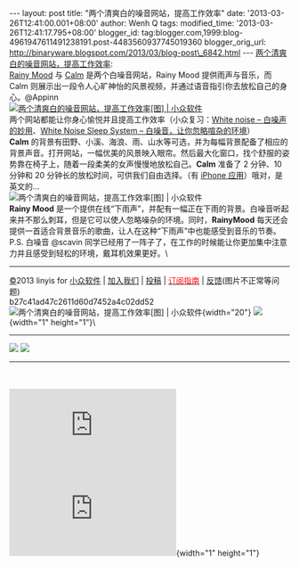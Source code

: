 --- layout: post title: "两个清爽白的噪音网站，提高工作效率" date:
'2013-03-26T12:41:00.001+08:00' author: Wenh Q tags: modified\_time:
'2013-03-26T12:41:17.795+08:00' blogger\_id:
tag:blogger.com,1999:blog-4961947611491238191.post-4483560937745019360
blogger\_orig\_url:
http://binaryware.blogspot.com/2013/03/blog-post\_6842.html ---
[两个清爽白的噪音网站，提高工作效率](http://www.appinn.com/rainy-mood-and-calm-website/):\
[Rainy Mood](http://rainymood.com/) 与 [Calm](http://calm.com/)
是两个白噪音网站，Rainy Mood 提供雨声与音乐，而 Calm
则展示出一段令人心旷神怡的风景视频，并通过语音指引你去放松自己的身心。@Appinn\
[![两个清爽白的噪音网站，提高工作效率\[图\] |
小众软件](http://img3.appinn.com/images/201303/calm-and-rainymood.jpg/o "两个清爽白的噪音网站，提高工作效率[图] | 小众软件")](http://www.appinn.com/rainy-mood-and-calm-website/)\
两个网站都能让你身心愉悦并且提高工作效率（小众复习：[White noise –
白噪声的妙用](http://www.appinn.com/white-noise/)、[White Noise Sleep
System –
白噪音，让你忽略喧杂的环境](http://www.appinn.com/white-noise-sleep-system/)）\
**Calm** 的背景有田野、小溪、海浪、雨、山水等可选，并为每幅背景配备了相应的背景声音。打开网站，一幅优美的风景映入眼帘。然后最大化窗口，找个舒服的姿势靠在椅子上，随着一段柔美的女声慢慢地放松自己。**Calm** 准备了
2 分钟、10 分钟和 20 分钟长的放松时间，可供我们自由选择。（有 [iPhone
应用](https://itunes.apple.com/us/app/calm.com/id571800810?ls=1&mt=8)）哦对，是英文的…\
![两个清爽白的噪音网站，提高工作效率\[图\] |
小众软件](http://img3.appinn.com/images/201303/2013-03-25-11-19-28.png/o "两个清爽白的噪音网站，提高工作效率[图] | 小众软件")\
**Rainy Mood**
是一个提供在线“下雨声”，并配有一幅正在下雨的背景。白噪音听起来并不那么刺耳，但是它可以使人忽略噪杂的环境。同时，**RainyMood** 每天还会提供一首适合背景音乐的歌曲，让人在这种“下雨声”中也能感受到音乐的节奏。\
P.S. 白噪音 @scavin
同学已经用了一阵子了，在工作的时候能让你更加集中注意力并且感受到轻松的环境，戴耳机效果更好。\

------------------------------------------------------------------------

[©](http://www.appinn.com/copyright/?utm_source=feeds&utm_medium=copyright&utm_campaign=feeds "版权声明")2013
linyis for
[小众软件](http://www.appinn.com/?utm_source=feeds&utm_medium=appinn&utm_campaign=feeds "本文来自小众软件")
|
[加入我们](http://www.appinn.com/join-us/?utm_source=feeds&utm_medium=joinus&utm_campaign=feeds "加入小众软件")
|
[投稿](http://www.appinn.com/contribute/?utm_source=feeds&utm_medium=contribute&utm_campaign=feeds "给小众软件投稿")
| [<span
style="color: red;">订阅指南</span>](http://www.appinn.com/feeds-subscribe/?utm_source=feeds&utm_medium=feedsubscribe&utm_campaign=feeds "可以分类订阅小众，Windows/MAC/游戏")
| [反馈](http://appinn.wufoo.com/forms/eccae-aeeae/)(图片不正常等问题)\
b27c41ad47c2611d60d7452a4c02dd52\
![两个清爽白的噪音网站，提高工作效率\[图\] |
小众软件](http://s33.sitemeter.com/meter.asp?site=s33appinn "两个清爽白的噪音网站，提高工作效率[图] | 小众软件"){width="20"}
![](http://appinn.feedsportal.com/c/33935/f/615575/s/29fc11a0/mf.gif){width="1"
height="1"}\
<div>

  ------------------------------------------------------------------------------------------------------------------------------------------------------------------------------------------------------------------------------------------------------------------------------------------------------------------------------------------------------ -----------------------------------------------------------------------------------------------------------------------------------------------------------------------------------------------------------------------------------------------------------------------------------------------------------------------------------------
  [![](http://res3.feedsportal.com/images/emailthis2.gif)](http://share.feedsportal.com/viral/sendEmail.cfm?lang=en&title=%E4%B8%A4%E4%B8%AA%E6%B8%85%E7%88%BD%E7%99%BD%E7%9A%84%E5%99%AA%E9%9F%B3%E7%BD%91%E7%AB%99%EF%BC%8C%E6%8F%90%E9%AB%98%E5%B7%A5%E4%BD%9C%E6%95%88%E7%8E%87&link=http%3A%2F%2Fwww.appinn.com%2Frainy-mood-and-calm-website%2F)   [![](http://res3.feedsportal.com/images/bookmark.gif)](http://res.feedsportal.com/viral/bookmark.cfm?title=%E4%B8%A4%E4%B8%AA%E6%B8%85%E7%88%BD%E7%99%BD%E7%9A%84%E5%99%AA%E9%9F%B3%E7%BD%91%E7%AB%99%EF%BC%8C%E6%8F%90%E9%AB%98%E5%B7%A5%E4%BD%9C%E6%95%88%E7%8E%87&link=http%3A%2F%2Fwww.appinn.com%2Frainy-mood-and-calm-website%2F)
  ------------------------------------------------------------------------------------------------------------------------------------------------------------------------------------------------------------------------------------------------------------------------------------------------------------------------------------------------------ -----------------------------------------------------------------------------------------------------------------------------------------------------------------------------------------------------------------------------------------------------------------------------------------------------------------------------------------

</div>

\
\
[![](http://da.feedsportal.com/r/161770411546/u/0/f/615575/c/33935/s/29fc11a0/a2.img)](http://da.feedsportal.com/r/161770411546/u/0/f/615575/c/33935/s/29fc11a0/a2.htm)![](http://pi.feedsportal.com/r/161770411546/u/0/f/615575/c/33935/s/29fc11a0/a2t.img){width="1"
height="1"}
